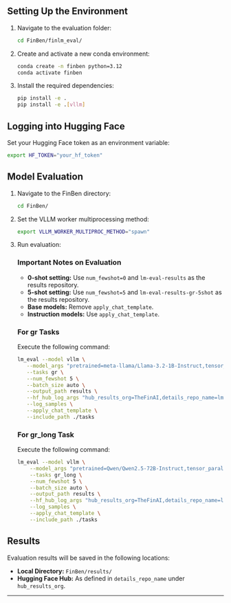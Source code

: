 ## Setting Up the Environment

1. Navigate to the evaluation folder:
   ```bash
   cd FinBen/finlm_eval/
   ```

2. Create and activate a new conda environment:
   ```bash
   conda create -n finben python=3.12
   conda activate finben
   ```

3. Install the required dependencies:
   ```bash
   pip install -e .
   pip install -e .[vllm]
   ```

## Logging into Hugging Face

Set your Hugging Face token as an environment variable:
```bash
export HF_TOKEN="your_hf_token"
```

## Model Evaluation

1. Navigate to the FinBen directory:
   ```bash
   cd FinBen/
   ```

2. Set the VLLM worker multiprocessing method:
   ```bash
   export VLLM_WORKER_MULTIPROC_METHOD="spawn"
   ```

3. Run evaluation:
   ### Important Notes on Evaluation
   - **0-shot setting:** Use `num_fewshot=0` and `lm-eval-results` as the results repository.
   - **5-shot setting:** Use `num_fewshot=5` and `lm-eval-results-gr-5shot` as the results repository.
   - **Base models:** Remove `apply_chat_template`.
   - **Instruction models:** Use `apply_chat_template`.

   ### For gr Tasks
   Execute the following command:
   ```bash
   lm_eval --model vllm \
      --model_args "pretrained=meta-llama/Llama-3.2-1B-Instruct,tensor_parallel_size=4,gpu_memory_utilization=0.8,max_model_len=1024" \
      --tasks gr \
      --num_fewshot 5 \
      --batch_size auto \
      --output_path results \
      --hf_hub_log_args "hub_results_org=TheFinAI,details_repo_name=lm-eval-results-gr-5shot,push_results_to_hub=True,push_samples_to_hub=True,public_repo=False" \
      --log_samples \
      --apply_chat_template \
      --include_path ./tasks
   ```

   ### For gr_long Task
   Execute the following command:
   ```bash
   lm_eval --model vllm \
       --model_args "pretrained=Qwen/Qwen2.5-72B-Instruct,tensor_parallel_size=4,gpu_memory_utilization=0.8,max_length=8192" \
       --tasks gr_long \
       --num_fewshot 5 \
       --batch_size auto \
       --output_path results \
       --hf_hub_log_args "hub_results_org=TheFinAI,details_repo_name=lm-eval-results-gr-5shot,push_results_to_hub=True,push_samples_to_hub=True,public_repo=False" \
       --log_samples \
       --apply_chat_template \
       --include_path ./tasks
   ```

## Results
Evaluation results will be saved in the following locations:
- **Local Directory:** `FinBen/results/`
- **Hugging Face Hub:** As defined in `details_repo_name` under `hub_results_org`.

---
